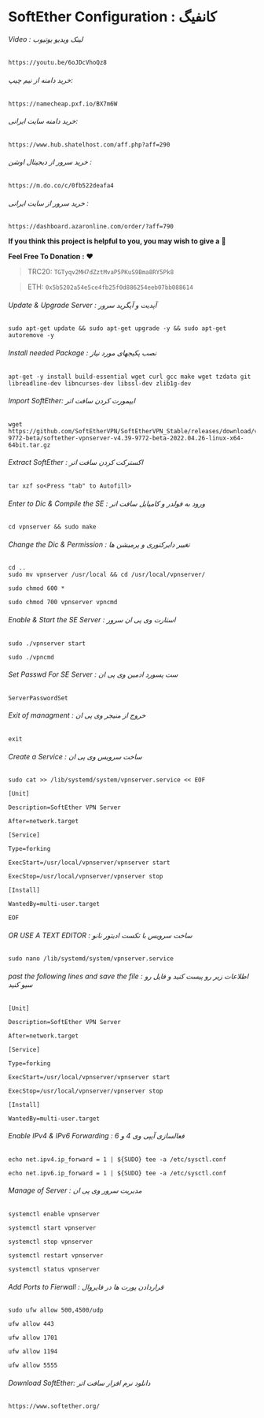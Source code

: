 # SoftEther Configuration : کانفیگ 


###### Video : لینک ویدیو یوتیوب
```
https://youtu.be/6oJDcVhoQz8
```

###### خرید دامنه از نیم چیپ: 
```
https://namecheap.pxf.io/BX7m6W
```
###### خرید دامنه سایت ایرانی: 
```
https://www.hub.shatelhost.com/aff.php?aff=290
```
###### خرید سرور از دیجیتال اوشن : 
```
https://m.do.co/c/0fb522deafa4
```
###### خرید سرور از سایت ایرانی : 
```
https://dashboard.azaronline.com/order/?aff=790
```

**If you think this project is helpful to you, you may wish to give a** 🌟

**Feel Free To Donation :** ❤️

>TRC20: ```TGTyqv2MH7dZztMvaP5PKuS9Bma8RY5Pk8```

>ETH: ```0x5b5202a54e5ce4fb25f0d886254eeb07bb088614```



###### Update & Upgrade Server : آپدیت و آپگرید سرور

```
sudo apt-get update && sudo apt-get upgrade -y && sudo apt-get autoremove -y 
```

###### Install needed Package : نصب پکیجهای مورد نیاز

```
apt-get -y install build-essential wget curl gcc make wget tzdata git libreadline-dev libncurses-dev libssl-dev zlib1g-dev
```

###### Import SoftEther: ایپمورت کردن سافت اتر

```
wget https://github.com/SoftEtherVPN/SoftEtherVPN_Stable/releases/download/v4.39-9772-beta/softether-vpnserver-v4.39-9772-beta-2022.04.26-linux-x64-64bit.tar.gz
```

###### Extract SoftEther : اکسترکت کردن سافت اتر

```
tar xzf so<Press "tab" to Autofill>
```

###### Enter to Dic & Compile the SE : ورود به فولدر  و کامپایل سافت اتر

```
cd vpnserver && sudo make
```

###### Change the Dic & Permission : تغییر دایرکتوری و پرمیشن ها
```
cd ..
sudo mv vpnserver /usr/local && cd /usr/local/vpnserver/

sudo chmod 600 *

sudo chmod 700 vpnserver vpncmd
```

###### Enable & Start the SE Server : استارت وی پی ان سرور
```
sudo ./vpnserver start

sudo ./vpncmd
```
###### Set Passwd For SE Server : ست پسورد ادمین وی پی ان

```
ServerPasswordSet
```
###### Exit of managment : خروج از منیجر وی پی ان

```
exit
```


###### Create a Service : ساخت سرویس وی پی ان
```
sudo cat >> /lib/systemd/system/vpnserver.service << EOF

[Unit]

Description=SoftEther VPN Server

After=network.target

[Service]

Type=forking

ExecStart=/usr/local/vpnserver/vpnserver start

ExecStop=/usr/local/vpnserver/vpnserver stop

[Install]

WantedBy=multi-user.target

EOF
```
###### OR USE A TEXT EDITOR : ساخت سرویس با تکست ادیتور نانو
```
sudo nano /lib/systemd/system/vpnserver.service
```
###### past the following lines and save the file : اطلاعات زیر رو پیست کنید و فایل رو سیو کنید
```
[Unit]

Description=SoftEther VPN Server

After=network.target

[Service]

Type=forking

ExecStart=/usr/local/vpnserver/vpnserver start

ExecStop=/usr/local/vpnserver/vpnserver stop

[Install]

WantedBy=multi-user.target
```


###### Enable IPv4 & IPv6 Forwarding : فعالسازی آیپی وی 4 و 6
```
echo net.ipv4.ip_forward = 1 | ${SUDO} tee -a /etc/sysctl.conf

echo net.ipv6.ip_forward = 1 | ${SUDO} tee -a /etc/sysctl.conf
```


###### Manage of Server : مدیریت سرور وی پی ان
```
systemctl enable vpnserver

systemctl start vpnserver

systemctl stop vpnserver

systemctl restart vpnserver

systemctl status vpnserver
```

###### Add Ports to Fierwall : قراردادن پورت ها در فایروال
```
sudo ufw allow 500,4500/udp

ufw allow 443

ufw allow 1701

ufw allow 1194

ufw allow 5555
```


###### Download SoftEther: دانلود نرم افزار سافت اتر

```
https://www.softether.org/
```
